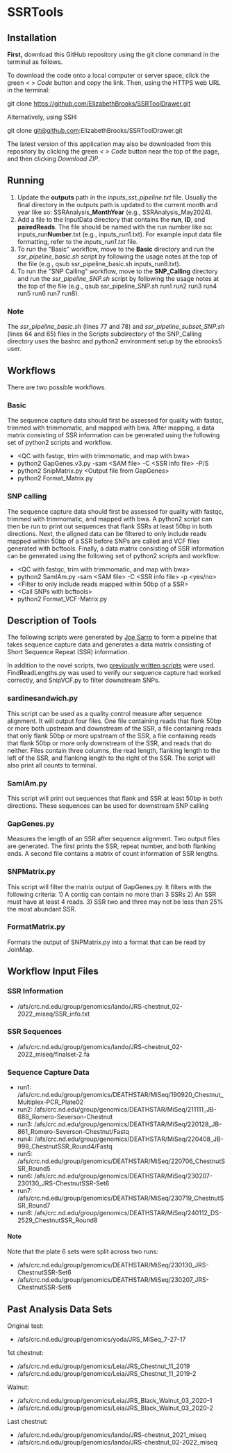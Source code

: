 # SSRTools

## Installation

<b>First,</b> download this GitHub repository using the git clone command in the terminal as follows.

To download the code onto a local computer or server space, click the green <i>< > Code</i> button and copy the link. Then, using the HTTPS web URL in the terminal:

git clone https://github.com/ElizabethBrooks/SSRToolDrawer.git

Alternatively, using SSH:

git clone git@github.com:ElizabethBrooks/SSRToolDrawer.git

The latest version of this application may also be downloaded from this repository by clicking the green <i>< > Code</i> button near the top of the page, and then clicking <i>Download ZIP</i>.

## Running

1. Update the **outputs** path in the *inputs_sst_pipeline.txt* file. Usually the final directory in the outputs path is updated to the current month and year like so: SSRAnalysis\_**MonthYear** (e.g., SSRAnalysis_May2024).
2. Add a file to the InputData directory that contains the **run**, **ID**, and **pairedReads**. The file should be named with the run number like so: inputs_run**Number**.txt (e.g., inputs_run1.txt). For example input data file formatting, refer to the *inputs_run1.txt* file.
3. To run the "Basic" workflow, move to the **Basic** directory and run the *ssr_pipeline_basic.sh* script by following the usage notes at the top of the file (e.g., qsub ssr_pipeline_basic.sh inputs_run8.txt).
4. To run the "SNP Calling" workflow, move to the **SNP_Calling** directory and run the *ssr_pipeline_SNP.sh* script by following the usage notes at the top of the file (e.g., qsub ssr_pipeline_SNP.sh run1 run2 run3 run4 run5 run6 run7 run8).

### Note

The *ssr_pipeline_basic.sh* (lines 77 and 78) and *ssr_pipeline_subset_SNP.sh* (lines 64 and 65) files in the Scripts subdirectory of the SNP_Calling directory uses the bashrc and python2 environment setup by the ebrooks5 user.

## Workflows

There are two possible workflows.

### Basic
The sequence capture data should first be assessed for quality with fastqc, trimmed with trimmomatic, and mapped with bwa. After mapping, a data matrix consisting of SSR information can be generated using the following set of python2 scripts and workflow.

- \<QC with fastqc, trim with trimmomatic, and map with bwa\>
- python2 GapGenes.v3.py -sam \<SAM file\> -C \<SSR info file\> -P/S
- python2 SnipMatrix.py \<Output file from GapGenes\>
- python2 Format_Matrix.py

### SNP calling
The sequence capture data should first be assessed for quality with fastqc, trimmed with trimmomatic, and mapped with bwa. A python2 script can then be run to print out sequences that flank SSRs at least 50bp in both directions. Next, the aligned data can be filtered to only include reads mapped within 50bp of a SSR before SNPs are called and VCF files generated with bcftools. Finally, a data matrix consisting of SSR information can be generated using the following set of python2 scripts and workflow.
    
- \<QC with fastqc, trim with trimmomatic, and map with bwa\>
- python2 SamIAm.py -sam \<SAM file\> -C \<SSR info file\> -p \<yes/no\>
- \<Filter to only include reads mapped within 50bp of a SSR\>
- \<Call SNPs with bcftools\>
- python2 Format_VCF-Matrix.py


## Description of Tools
The following scripts were generated by [Joe Sarro](https://github.com/jsarro13/SSRTools) to form a pipeline that takes sequence capture data and generates a data matrix consisting of Short Sequence Repeat (SSR) information. 

In addition to the novel scripts, two [previously written scripts](https://git.io/JTYMb) were used. FindReadLengths.py was used to verify our sequence capture had worked correctly, and SnipVCF.py to filter downstream SNPs. 

### sardinesandwich.py 
This script can be used as a quality control measure after sequence alignment. It will output four files. One file containing reads that flank 50bp or more both upstream and downstream of the SSR, a file containing reads that only flank 50bp or more upstream of the SSR, a file containing reads that flank 50bp or more only downstream of the SSR, and reads that do neither. Files contain three columns, the read length, flanking length to the left of the SSR, and flanking length to the right of the SSR. The script will also print all counts to terminal.

### SamIAm.py
This script will print out sequences that flank and SSR at least 50bp in both directions. These sequences can be used for downstream SNP calling 

### GapGenes.py 
Measures the length of an SSR after sequence alignment. Two output files are generated. The first prints the SSR, repeat number, and both flanking ends. A second file contains a matrix of count information of SSR lengths.

### SNPMatrix.py
This script will filter the matrix output of GapGenes.py. It filters with the following criteria: 1) A contig can contain no more than 3 SSRs 2) An SSR must have at least 4 reads. 3) SSR two and three may not be less than 25% the most abundant SSR.

### FormatMatrix.py
Formats the output of SNPMatrix.py into a format that can be read by JoinMap.


## Workflow Input Files

### SSR Information
- /afs/crc.nd.edu/group/genomics/lando/JRS-chestnut_02-2022_miseq/SSR_info.txt

### SSR Sequences
- /afs/crc.nd.edu/group/genomics/lando/JRS-chestnut_02-2022_miseq/finalset-2.fa

### Sequence Capture Data
- run1: /afs/crc.nd.edu/group/genomics/DEATHSTAR/MiSeq/190920_Chestnut_Multiplex-PCR_Plate02
- run2: /afs/crc.nd.edu/group/genomics/DEATHSTAR/MiSeq/211111_JB-688_Romero-Severson-Chestnut
- run3: /afs/crc.nd.edu/group/genomics/DEATHSTAR/MiSeq/220128_JB-861_Romero-Severson-Chestnut/Fastq
- run4: /afs/crc.nd.edu/group/genomics/DEATHSTAR/MiSeq/220408_JB-998_ChestnutSSR_Round4/Fastq
- run5: /afs/crc.nd.edu/group/genomics/DEATHSTAR/MiSeq/220706_ChestnutSSR_Round5
- run6: /afs/crc.nd.edu/group/genomics/DEATHSTAR/MiSeq/230207-230130_JRS-ChestnutSSR-Set6
- run7: /afs/crc.nd.edu/group/genomics/DEATHSTAR/MiSeq/230719_ChestnutSSR_Round7
- run8: /afs/crc.nd.edu/group/genomics/DEATHSTAR/MiSeq/240112_DS-2529_ChestnutSSR_Round8

#### Note

Note that the plate 6 sets were split across two runs:
- /afs/crc.nd.edu/group/genomics/DEATHSTAR/MiSeq/230130_JRS-ChestnutSSR-Set6
- /afs/crc.nd.edu/group/genomics/DEATHSTAR/MiSeq/230207_JRS-ChestnutSSR-Set6

## Past Analysis Data Sets

Original test: 
- /afs/crc.nd.edu/group/genomics/yoda/JRS_MiSeq_7-27-17

1st chestnut:
- /afs/crc.nd.edu/group/genomics/Leia/JRS_Chestnut_11_2019
- /afs/crc.nd.edu/group/genomics/Leia/JRS_Chestnut_11_2019-2

Walnut:
- /afs/crc.nd.edu/group/genomics/Leia/JRS_Black_Walnut_03_2020-1
- /afs/crc.nd.edu/group/genomics/Leia/JRS_Black_Walnut_03_2020-2

Last chestnut:
- /afs/crc.nd.edu/group/genomics/lando/JRS-chestnut_2021_miseq
- /afs/crc.nd.edu/group/genomics/lando/JRS-chestnut_02-2022_miseq
